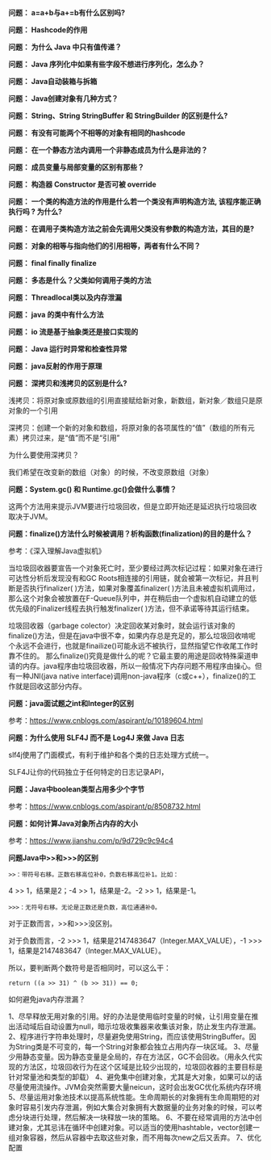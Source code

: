 
**问题： a=a+b与a+=b有什么区别吗?**

**问题： Hashcode的作用**

**问题： 为什么 Java 中只有值传递？**

**问题： Java 序列化中如果有些字段不想进行序列化，怎么办？**

**问题： Java自动装箱与拆箱**

**问题： Java创建对象有几种方式？**

**问题： String、String StringBuffer 和 StringBuilder 的区别是什么?**

**问题： 有没有可能两个不相等的对象有相同的hashcode**

**问题： 在一个静态方法内调用一个非静态成员为什么是非法的？**

**问题： 成员变量与局部变量的区别有那些？**

**问题： 构造器 Constructor 是否可被 override** 

**问题： 一个类的构造方法的作用是什么若一个类没有声明构造方法, 该程序能正确执行吗 ? 为什么?**

**问题： 在调用子类构造方法之前会先调用父类没有参数的构造方法，其目的是?**

**问题： 对象的相等与指向他们的引用相等，两者有什么不同？**

**问题： final finally finalize**

**问题： 多态是什么？父类如何调用子类的方法**

**问题： Threadlocal类以及内存泄漏**

**问题： java 的类中有什么方法**

**问题： io 流是基于抽象类还是接口实现的**

**问题： Java 运行时异常和检查性异常**

**问题： java反射的作用于原理**

**问题： 深拷贝和浅拷贝的区别是什么?**

浅拷贝：将原对象或原数组的引用直接赋给新对象，新数组，新对象／数组只是原对象的一个引用

深拷贝：创建一个新的对象和数组，将原对象的各项属性的“值”（数组的所有元素）拷贝过来，是“值”而不是“引用”

为什么要使用深拷贝？

  我们希望在改变新的数组（对象）的时候，不改变原数组（对象）


**问题：System.gc() 和 Runtime.gc()会做什么事情？**

这两个方法用来提示JVM要进行垃圾回收，但是立即开始还是延迟执行垃圾回收取决于JVM。


**问题：finalize()方法什么时候被调用？析构函数(finalization)的目的是什么？**

参考：《深入理解Java虚拟机》

当垃圾回收器要宣告一个对象死亡时，至少要经过两次标记过程：如果对象在进行可达性分析后发现没有和GC Roots相连接的引用链，就会被第一次标记，并且判断是否执行finalizer( )方法，如果对象覆盖finalizer( )方法且未被虚拟机调用过，那么这个对象会被放置在F-Queue队列中，并在稍后由一个虚拟机自动建立的低优先级的Finalizer线程去执行触发finalizer( )方法，但不承诺等待其运行结束。

垃圾回收器（garbage colector）决定回收某对象时，就会运行该对象的finalize()方法，但是在java中很不幸，如果内存总是充足的，那么垃圾回收啃呢个永远不会进行，也就是finailize()可能永远不被执行，显然指望它作收尾工作时靠不住的。
那么finalize()究竟是做什么的呢？它最主要的用途是回收特殊渠道申请的内存。java程序由垃圾回收器，所以一般情况下内存问题不用程序由操心。但有一种JNI(java native interface)调用non-java程序（c或c++），finalize()的工作就是回收这部分内存。


**问题：java面试题之int和Integer的区别**

参考：https://www.cnblogs.com/aspirant/p/10189604.html


**问题：为什么使用 SLF4J 而不是 Log4J 来做 Java 日志**

slf4j使用了门面模式，有利于维护和各个类的日志处理方式统一。

SLF4J让你的代码独立于任何特定的日志记录API，


**问题：Java中boolean类型占用多少个字节**

参考：https://www.cnblogs.com/aspirant/p/8508732.html


**问题：如何计算Java对象所占内存的大小**

参考：https://www.jianshu.com/p/9d729c9c94c4


**问题Java中>>和>>>的区别**

`>>：带符号右移。正数右移高位补0，负数右移高位补1。比如：`

4 >> 1，结果是2；-4 >> 1，结果是-2。-2 >> 1，结果是-1。

`>>>：无符号右移。无论是正数还是负数，高位通通补0。`

对于正数而言，>>和>>>没区别。

对于负数而言，-2 >>> 1，结果是2147483647（Integer.MAX_VALUE），-1 >>> 1，结果是2147483647（Integer.MAX_VALUE）。

所以，要判断两个数符号是否相同时，可以这么干：

```
return ((a >> 31) ^ (b >> 31)) == 0;
``` 



如何避免java内存泄漏？

1、尽早释放无用对象的引用。好的办法是使用临时变量的时候，让引用变量在推出活动域后自动设置为null，暗示垃圾收集器来收集该对象，防止发生内存泄漏。
2、程序进行字符串处理时，尽量避免使用String，而应该使用StringBuffer。因为String类是不可变的，每一个String对象都会独立占用内存一块区域。
3、尽量少用静态变量。因为静态变量是全局的，存在方法区，GC不会回收。（用永久代实现的方法区，垃圾回收行为在这个区域是比较少出现的，垃圾回收器的主要目标是针对常量池和类型的卸载）
4、避免集中创建对象，尤其是大对象，如果可以的话尽量使用流操作。JVM会突然需要大量neicun，这时会出发GC优化系统内存环境
5、尽量运用对象池技术以提高系统性能。生命周期长的对象拥有生命周期短的对象时容易引发内存泄漏，例如大集合对象拥有大数据量的业务对象的时候，可以考虑分块进行处理，然后解决一块释放一块的策略。
6、不要在经常调用的方法中创建对象，尤其忌讳在循环中创建对象。可以适当的使用hashtable，vector创建一组对象容器，然后从容器中去取这些对象，而不用每次new之后又丢弃。
7、优化配置






